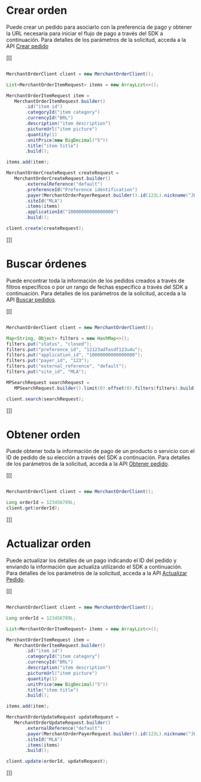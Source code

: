 # Crear orden

Puede crear un pedido para asociarlo con la preferencia de pago y obtener la URL necesaria para iniciar el flujo de pago a través del SDK a continuación. Para detalles de los parámetros de la solicitud, acceda a la API [Crear pedido](https://www.mercadopago[FAKER][URL][DOMAIN]/developers/es/reference/merchant_orders/_merchant_orders/post)


[[[
```java

MerchantOrderClient client = new MerchantOrderClient();

List<MerchantOrderItemRequest> items = new ArrayList<>();

MerchantOrderItemRequest item =
   MerchantOrderItemRequest.builder()
       .id("item id")
       .categoryId("item category")
       .currencyId("BRL")
       .description("item description")
       .pictureUrl("item picture")
       .quantity(1)
       .unitPrice(new BigDecimal("5"))
       .title("item title")
       .build();

items.add(item);

MerchantOrderCreateRequest createRequest =
   MerchantOrderCreateRequest.builder()
       .externalReference("default")
       .preferenceId("Preference identification")
       .payer(MerchantOrderPayerRequest.builder().id(123L).nickname("JOHN").build())
       .siteId("MLA")
       .items(items)
       .applicationId("10000000000000000")
       .build();

client.create(createRequest);
```
]]]

# Buscar órdenes

Puede encontrar toda la información de los pedidos creados a través de filtros específicos o por un rango de fechas específico a través del SDK a continuación. Para detalles de los parámetros de la solicitud, acceda a la API [Buscar pedidos](https://www.mercadopago[FAKER][URL][DOMAIN]/developers/es/reference/merchant_orders/_merchant_orders_search/get).

[[[
```java

MerchantOrderClient client = new MerchantOrderClient();

Map<String, Object> filters = new HashMap<>();
filters.put("status", "closed");
filters.put("preference_id", "12123adfasdf123u4u");
filters.put("application_id", "10000000000000000");
filters.put("payer_id", "123");
filters.put("external_reference", "default");
filters.put("site_id", "MLA");

MPSearchRequest searchRequest =
   MPSearchRequest.builder().limit(0).offset(0).filters(filters).build();

client.search(searchRequest);
```
]]]

# Obtener orden

Puede obtener toda la información de pago de un producto o servicio con el ID de pedido de su elección a través del SDK a continuación. Para detalles de los parámetros de la solicitud, acceda a la API [Obtener pedido](https://www.mercadopago[FAKER][URL][DOMAIN]/developers/es/reference/merchant_orders/_merchant_orders_id/get).

[[[
```java

MerchantOrderClient client = new MerchantOrderClient();

Long orderId = 123456789L;
client.get(orderId);
```
]]]

# Actualizar orden

Puede actualizar los detalles de un pago indicando el ID del pedido y enviando la información que actualiza utilizando el SDK a continuación. Para detalles de los parámetros de la solicitud, acceda a la API [Actualizar Pedido](https://www.mercadopago[FAKER][URL][DOMAIN]/developers/es/reference/merchant_orders/_merchant_orders_id/put).

[[[
```java

MerchantOrderClient client = new MerchantOrderClient();

Long orderId = 123456789L;

List<MerchantOrderItemRequest> items = new ArrayList<>();

MerchantOrderItemRequest item =
   MerchantOrderItemRequest.builder()
       .id("item id")
       .categoryId("item category")
       .currencyId("BRL")
       .description("item description")
       .pictureUrl("item picture")
       .quantity(1)
       .unitPrice(new BigDecimal("5"))
       .title("item title")
       .build();

items.add(item);

MerchantOrderUpdateRequest updateRequest =
   MerchantOrderUpdateRequest.builder()
       .externalReference("default")
       .payer(MerchantOrderPayerRequest.builder().id(123L).nickname("JOHN").build())
       .siteId("MLA")
       .items(items)
       .build();

client.update(orderId, updateRequest);
```
]]]
